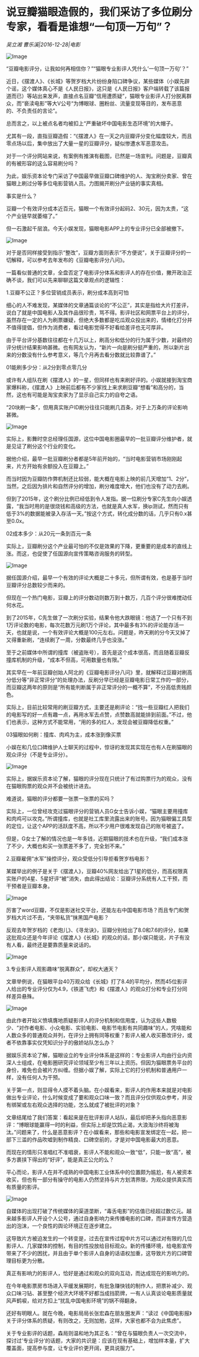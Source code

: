 # 说豆瓣猫眼造假的，我们采访了多位刷分专家，看看是谁想“一句顶一万句”？

*吴立湘 曹乐溪|2016-12-28|电影*

![Image](http://static.ylzbl.com/uploads/ueditor/php/upload/image/20170803/1501752852343300.jpeg)

“豆瓣电影评分，让我如何再相信你？”“猫眼专业影评人凭什么’一句顶一万句’？”

近日，《摆渡人》、《长城》等贺岁档大片纷纷身陷口碑争议，某些媒体（小娱先辟个谣，这个媒体真心不是《人民日报》，这只是《人民日报》客户端转载了该篇报道而已）等站出来发声，直接点名豆瓣“信用遭质疑”，猫眼专业影评人打分脱离群众，而“亵渎电影”等大V公号“为博眼球、圈粉丝、流量变现等目的，发布恶意的、不负责任的言论”。

总而言之，以上被点名者均被扣上“严重破坏中国电影生态环境”的大帽子。

尤其有一段，直指豆瓣造假：“《摆渡人》在一天之内豆瓣评分变化幅度较大，而且零点场以后，集中放出了大量一星的豆瓣评分，疑似惨遭水军恶意攻击。

对于一个评分网站来说，有案例有推演有截图，已然是一场宣判。问题是，豆瓣真的有被形容的这么容易刷分吗？

为此，娱乐资本论专门采访了中国最早做豆瓣口碑维护的人、淘宝刷分卖家、曾在猫眼上刷过分等多位电影营销人员。力图揭开刷分产业链的事实真相。

事实是什么？

豆瓣一个有效评分成本近百元，猫眼一个有效评分起码2、30元，因为太贵，“这个产业链早就萎缩了。”

但一石激起千层浪。今天小娱发现，猫眼电影APP上的专业评分已全部被撤下。

![Image](http://p1.pstatp.com/large/31da00036f430f83bc71)

对于是否同样接受到指示“整改”，豆瓣方面则表示“不方便说”，关于豆瓣评分的一切解释，可以参考去年发布的《豆瓣电影评分八问》。

一篇看似普通的文章，全盘否定了电影评分体系和影评人的存在价值，撇开政治正确不谈，我们可以先来聊聊这篇文章观点的逻辑性：

1.豆瓣不公正？多位营销成员表示，刷分成本高到可怕

细心的人不难发现，某媒体的文章通篇谈论的“不公正”，其实是指给大片打差评，说白了就是中国电影人及其作品很珍贵，骂不得。影评社区和网票平台上的评分，虽然存在一定的人为刷票嫌疑，但绝大多数都是吃瓜观众投出来的，情绪化打分并不值得提倡，但作为消费者，看过电影觉得不好看给差评也无可厚非。

由于平台评分基数往往都在十几万以上，刷高分和低分的行为属于少数，对最终的评分统计结果影响甚微。也有网友认为，“新片一向是刷分挺严重的，所以新片出来的分数没有什么参考意义，等几个月再去看分数就比较靠谱了。”

01能刷多少分：从2分到零点零几分

或许有人组队在刷《摆渡人》的一星，但同样也有来刷好评的。小娱就接到淘宝商家爆料称，《摆渡人》上映前后都有不少家找上来求刷豆瓣“想看”和高分的，当然，这也有可能是淘宝卖家为了显示自己实力的自夸之语。

“20块刷一条”，但用真实账户ID刷分往往只能刷几百条，对于上万条的评论影响甚微。

![Image](http://p3.pstatp.com/large/31dc0004fd0c2e2f382c)

实际上，影舞时空总经理任国源，这位中国电影圈最早的一批豆瓣评分维护者，就是见证了刷分这个行业的变化。

据他介绍，最早一批豆瓣刷分者都是5年前开始的，“当时电影营销市场刚刚起来，片方开始有余额投入在豆瓣上。”

而当时因为豆瓣防作弊机制还比较弱，能大概在电影上映的前几天增加“1、2分”，当然，之后因为排片和自然评分的增加，刷分难度增大，他们也没有了动力去刷。

但到了2015年，这个刷分比例已经低到令人发指。据一位刷分专家C先生向小娱透露，“我当时用的是很烧钱和高级的方法，也就是真人水军，换ip测试，然而只有低于3%的数据能被录入存活一天。”按这个方式，转化成分数的话，几乎只有0.x甚至0.0x。

02成本多少：从20元一条到百元一条

实际上，豆瓣刷分这个产业最可怕的不仅是效果的下降，更重要的是成本的直线上涨。而这，也促使了任国源向宣传策略咨询服务的转型。

![Image](http://p3.pstatp.com/large/31ee00005e6d9c345e1c)

据任国源介绍，最早一个有效的评论大概是二十多元，但所谓有效，也是基于当时豆瓣评分总数较少而来的。

但现在一个热门电影，豆瓣上的评分数动则数万到十数万，几百个评分很难搅动任何水花。

到了2015年，C先生做了一次刷分实验，结果令他大跌眼镜：他选了一个只有不到1万评论数的电影，每次花数万元刷1万个评论，其中最多有3%的评论能存活一天，也就是说，一个有效评论大概是100元左右。问题是，昨天刷的分今天又掉了又得重新刷，“连续刷了一周，分数最终几乎也没涨。”

至于之前媒体中所谓的撞库（被盗账号），首先是这个成本很高，而且随着豆瓣反撞库机制的升级，“成本不但高，可用数量也有限。”

其实早在一年前豆瓣创始人阿北的《豆瓣电影评分八问》里，就解释过豆瓣对刷高分低分等“非正常评分”的处理办法，反刷分早已经是豆瓣电影日常工作的一部分，而豆瓣这两年的原则是“所有能判断属于非正常评分的一概不算”，不分高低贵贱颜色。

实际上，目前比较常用的刷豆瓣方式，主要还是刷评论：“找一些豆瓣红人把我们的电影写的好一点有趣一点，再用水军去点赞，点赞数高就能排到前面。”不过，他们也表示，这种方式不能常用，“用的多的红人，发现会被豆瓣降低权重。”

03猫眼如何刷：撞库、肉鸡为主，成本涨到像买票

小娱在和几位口碑维护人士聊天的过程中，惊讶的发现其实现在也有人在刷猫眼的观众评分（不是专业评分）。

![Image](http://p1.pstatp.com/large/31e200038280c7823992)

实际上，据娱乐资本论了解，猫眼的评分现在只统计了有过购票行为的观众，没有在猫眼购票的观众并不会被统计进去。

难道说，猫眼的评分都要一张票一张票的买吗？

实际上，一位曾经攻克过猫眼评分的营销人员G女士告诉小娱，“猫眼主要用撞库和肉鸡可以攻克。”所谓撞库，也就是社工库里流露出来的账号。因为猫眼偏工具型的定位，让这个APP的活跃度不高，所以不少用户很难发现自己的账号被盗了。

但是，G女士了解的情况也是一年多钱，近期猫眼的技术也在升级，“我们成本涨了不少，大概也和买一张票差不多了，完全划不来。”

2.豆瓣雇佣“水军”操控评分，观众受低分引导拒看贺岁档电影？

某媒举出的例子是关于《摆渡人》，豆瓣40%网友给出了1星的低分，而高权限真实账户的4星、5星好评“被”消失，由此得出结论：豆瓣评分系统有人工干预，而干预者是豆瓣本身。

![Image](http://p3.pstatp.com/large/31da00036f4202d08fac)

厉害了word豆瓣，不仅是影迷社交平台，还能左右中国电影市场？而且专门和贺岁档大片过不去，“夹带私货”抹黑国产电影？

反观去年贺岁档的《老炮儿》、《寻龙诀》，豆瓣分别给出了8.0和7.6的评分，如果这批观众还是今年评论《摆渡人》《长城》的观众的话，那小娱只能说，片子有没有人看，最终还是要靠质量来说话的。

![Image](http://p3.pstatp.com/large/31eb0000869cc3092cc8)

3.专业影评人观影趣味“脱离群众”，却权大通天？

文章举例说，在猫眼平台40万观众给《长城》打了8.4的平均分，然而45位影评人给出的专业评分仅为4.9，《铁道飞虎》和《摆渡人》的观众打分和专业打分同样差异悬殊。

![Image](http://p1.pstatp.com/large/31e00004f9c0663e4026)

由此作者开始义愤填膺地质疑影评人的评分机制和信用度，认为这些人数极少、“对作者电影、小众电影、实验电影、电影节电影有共同趣味”的人，凭啥能和人数众多的普通观众并列，在评分上拥有同等权重？影评人被人收买篡改评分，或者不依靠事实仅凭知识分子的傲娇站队怎么办？

据娱乐资本论了解，猫眼设立的专业评分体系是这样的：专业影评人均由行业内资深人士组成，在电影圈研究评论领域至少有三年以上资历。但因为猫眼票务平台的身份，难免也会被片方纠缠。但据小娱了解，实际上它的打分机制和普通用户一样，没有任何人为干预。

关于第一点，则显得令人摸不着头脑。在小娱看来，影评人的作用本来就是对电影做出专业评论，什么时候变成了要和观众口味一致？而且评分仅供观众参考，并没有绑架或左右观众选择的功能，怎么就成了被批评的对象？

文章结尾给了我们答案：看起来是在批评影评人站队，最后却把矛头指向恶意影评：“博眼球能赢得一时的利益，但实际上却是饮鸩止渴，大浪淘沙终将被淘汰。”问题来了，什么是恶意影评？在小娱看来，那些和电影宣发绑定在一起，把一部下三滥的作品吹嘘到制作精良、口碑空前的，才是对中国电影最大的恶意。

而现在的情形只准唱红不准唱衰，影评人不能和观众一致“低”，只能一致“高”，被多方裹挟下得出的“好评”，能是真正公允的么？

平心而论，影评人在并不成熟的中国电影工业体系中的位置颇为尴尬，有人被资本收买，但也有一部分有操守的电影人仍然坚持与片方划清界限，为观众提供真实而有质量的影评。

![Image](http://p3.pstatp.com/large/31e00004f9c2efbbd492)

自媒体的出现打破了传统媒体的渠道垄断，“毒舌电影”的估值已经超过数亿元。越来越多影评人开设个人公号，通过自身影响力来传播电影的口碑，而非宣传方营造出的泡沫，一个良性的舆论环境正在逐步建立。

这导致片方被迫发生的一个转变是，过去在宣传过程中片方可以通过对有限的几位影评人、几家媒体的控制，有目的性投放给目标观众。新的传播环境，给电影宣传带来了不少的困扰，并且由于单个影评人自身的话语权加重，这导致片方的口碑管理目标更为分散。

真正有影响力的影评人，恰好是通过和观众的双向互动，而达成现在的影响力的。

在今年电影票房市场进入平缓发展期时，有批急赚快钱的制作人，把票补减少、观众口味刁钻、甚至整个经济大环境不好都当成挡箭牌，一有人认真谈论电影质量就风声鹤唳，给对方扣上“扰乱中国电影环境”的锅不得翻身。

还好有明眼人。就在今晚，电影局局长张宏森在朋友圈发声：“读过《中国电影报》关于评分体系的质疑，有则改之，无则加勉，这样，大家也都不会为此焦虑”。

关于专业影评的话题，森局则温和地为其正名：“曾在与猫眼负责人一次交流中，探讨过’专业评分’的话题，大家的共识是：应该在现有基础上，增加样本量，扩大覆盖面，提高参与度，让专业评价更开阔，更具说服力”。

